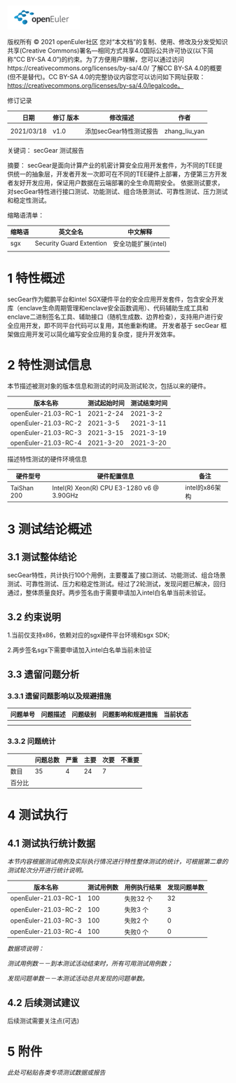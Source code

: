 ![openEuler ico](../../images/openEuler.png)

版权所有 © 2021  openEuler社区
 您对“本文档”的复制、使用、修改及分发受知识共享(Creative Commons)署名—相同方式共享4.0国际公共许可协议(以下简称“CC BY-SA 4.0”)的约束。为了方便用户理解，您可以通过访问https://creativecommons.org/licenses/by-sa/4.0/ 了解CC BY-SA 4.0的概要 (但不是替代)。CC BY-SA 4.0的完整协议内容您可以访问如下网址获取：https://creativecommons.org/licenses/by-sa/4.0/legalcode。

修订记录

| 日期     | 修订   版本 | 修改描述                | 作者 |
| ----     | ----------- | --------              | ----        |
|          |             |                       |             |
|2021/03/18|     v1.0    | 添加secGear特性测试报告 |zhang_liu_yan|
|          |             |                        |             |

 关键词： secGear 测试报告 

 

摘要：
secGear是面向计算产业的机密计算安全应用开发套件，为不同的TEE提供统一的抽象层，开发者开发一次即可在不同的TEE硬件上部署，方便第三方开发者友好开发应用，保证用户数据在云端部署的全生命周期安全。
依据测试要求，对secGear特性进行接口测试、功能测试、组合场景测试、可靠性测试、压力测试和稳定性测试。

 

缩略语清单：

| 缩略语 | 英文全名                   |          中文解释   |
| ------ | --------                 |--------              |
| sgx    | Security Guard Extention |   安全功能扩展(intel) |
|        |                          |          |

# 1     特性概述

secGear作为鲲鹏平台和intel SGX硬件平台的安全应用开发套件，包含安全开发库（enclave生命周期管理和enclave安全函数调用）、代码辅助生成工具和enclave二进制签名工具、辅助接口（随机生成数、边界检查），支持用户进行安全应用开发，即不同平台代码可以复用，其他重新构建。
开发者基于 secGear 框架做应用开发可以简化编写安全应用的复杂度，提升开发效率。

# 2     特性测试信息

本节描述被测对象的版本信息和测试的时间及测试轮次，包括以来的硬件。

| 版本名称            | 测试起始时间 | 测试结束时间 |
| --------           | ------------ | ------------ |
|openEuler-21.03-RC-1| 2021-2-24   |   2021-3-2  |
|openEuler-21.03-RC-2| 2021-3-5    |   2021-3-11  |
|openEuler-21.03-RC-3| 2021-3-15   |   2021-3-19  |
|openEuler-21.03-RC-4| 2021-3-20   |   2021-3-20  |

描述特性测试的硬件环境信息

| 硬件型号    | 硬件配置信息                                |  备注         |
| --------   | ------------                                | ----         |
| TaiShan 200| Intel(R) Xeon(R) CPU E3-1280 v6 @ 3.90GHz   |intel的x86架构 |

# 3     测试结论概述

## 3.1   测试整体结论

secGear特性，共计执行100个用例，主要覆盖了接口测试、功能测试、组合场景测试、可靠性测试、压力和稳定性测试。经过了2轮测试，发现问题已解决，回归通过，整体质量良好。两步签名由于需要申请加入intel白名单当前未验证。


## 3.2   约束说明

1.当前仅支持x86，依赖对应的sgx硬件平台环境和sgx SDK;

2.两步签名sgx下需要申请加入intel白名单当前未验证


## 3.3   遗留问题分析

### 3.3.1 遗留问题影响以及规避措施

| 问题单号 | 问题描述 | 问题级别 | 问题影响和规避措施 | 当前状态 |
| -------- | -------- | -------- | ------------------ | -------- |
|          |          |          |                    |          |
|          |          |          |                    |          |

### 3.3.2 问题统计

|        | 问题总数 | 严重 | 主要 | 次要 | 不重要 |
| ------ | -------- | ---- | ---- | ---- | ------ |
| 数目   |     35   |   4  |  24  |  7   |        |
| 百分比 |          |      |      |      |        |

# 4     测试执行

## 4.1   测试执行统计数据

*本节内容根据测试用例及实际执行情况进行特性整体测试的统计，可根据第二章的测试轮次分开进行统计说明。*

| 版本名称              | 测试用例数 | 用例执行结果 | 发现问题单数 |
| --------             | ---------- | ------------ | ------------ |
|openEuler-21.03-RC-1  |   100      |  失败32 个    |     32       |
|openEuler-21.03-RC-2  |   100      |  失败3 个     |      3       |
|openEuler-21.03-RC-3  |   100      |  失败2 个     |      0       |
|openEuler-21.03-RC-4  |   100      |  失败0 个     |      0       |

*数据项说明：*

*测试用例数－－到本测试活动结束时，所有可用测试用例数；*

*发现问题单数－－本测试活动总共发现的问题单数。*

## 4.2   后续测试建议

后续测试需要关注点(可选)

# 5     附件

*此处可粘贴各类专项测试数据或报告*

 



 

 
